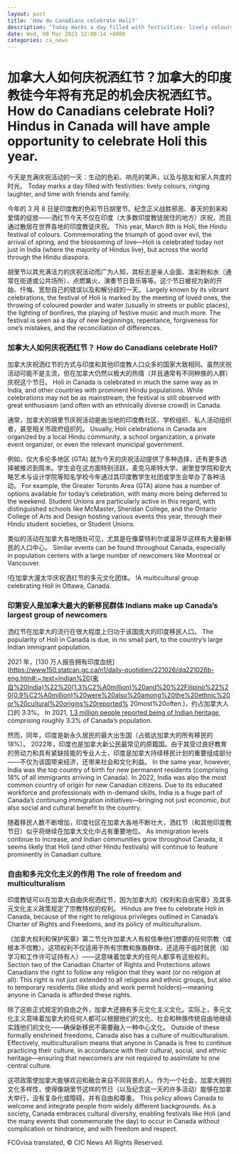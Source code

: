 ```yaml
---
layout: post
title: 'How do Canadians celebrate Holi?'
description: 'Today marks a day filled with festivities- lively colours, ringing laughter, and time with friends and family. Discover if You Are Eligible for Canadian Immigration This year, March 8th is Holi, the Hindu festival of colours. Commemorating the triumph of good over evil, the arrival of spring, and the blossoming of love—Holi is celebrated today […]'
date: Wed, 08 Mar 2023 12:00:14 +0000
categories: ca_news
---
```


# 加拿大人如何庆祝洒红节？加拿大的印度教徒今年将有充足的机会庆祝洒红节。	How do Canadians celebrate Holi? Hindus in Canada will have ample opportunity to celebrate Holi this year.
今天是充满庆祝活动的一天：生动的色彩、响亮的笑声，以及与朋友和家人共度的时光。	Today marks a day filled with festivities: lively colours, ringing laughter, and time with friends and family.
	
今年的 3 月 8 日是印度教的色彩节日胡里节。纪念正义战胜邪恶、春天的到来和爱情的绽放——洒红节今天不仅在印度（大多数印度教徒居住的地方）庆祝，而且通过散居在世界各地的印度教徒庆祝。	This year, March 8th is Holi, the Hindu festival of colours. Commemorating the triumph of good over evil, the arrival of spring, and the blossoming of love—Holi is celebrated today not just in India (where the majority of Hindus live), but across the world through the Hindu diaspora.
	
胡里节以其充满活力的庆祝活动而广为人知，其标志是亲人会面、泼彩粉和水（通常在街道或公共场所）、点燃篝火、演奏节日音乐等等。这个节日被视为新的开始、忏悔、宽恕自己的错误以及和解分歧的一天。	Largely known by its vibrant celebrations, the festival of Holi is marked by the meeting of loved ones, the throwing of coloured powder and water (usually in streets or public places), the lighting of bonfires, the playing of festive music and much more. The festival is seen as a day of new beginnings, repentance, forgiveness for one’s mistakes, and the reconciliation of differences.
	
### 加拿大人如何庆祝洒红节？	How do Canadians celebrate Holi?
	
加拿大庆祝洒红节的方式与印度和其他印度教人口众多的国家大致相同。虽然庆祝活动可能不是主流，但在加拿大仍然以极大的热情（并且通常有不同种族的人群）庆祝这个节日。	Holi in Canada is celebrated in much the same way as in India, and other countries with prominent Hindu populations. While celebrations may not be as mainstream, the festival is still observed with great enthusiasm (and often with an ethnically diverse crowd) in Canada.
	
通常，加拿大的胡里节庆祝活动是由当地的印度教社区、学校组织、私人活动组织者，甚至相关市政府组织的。	Usually, Holi celebrations in Canada are organized by a local Hindu community, a school organization, a private event organizer, or even the relevant municipal government.
	
例如，仅大多伦多地区 (GTA) 就为今天的庆祝活动提供了多种选择，还有更多选择被推迟到周末。学生会在这方面特别活跃，麦克马斯特大学、谢里登学院和安大略艺术与设计学院等知名学校今年通过其印度教学生社团或学生会举办了各种活动。	For example, the Greater Toronto Area (GTA) alone has a number of options available for today’s celebration, with many more being deferred to the weekend. Student Unions are particularly active in this regard, with distinguished schools like McMaster, Sheridan College, and the Ontario College of Arts and Design hosting various events this year, through their Hindu student societies, or Student Unions.
	
类似的活动在加拿大各地随处可见，尤其是在像蒙特利尔或温哥华这样有大量新移民的人口中心。	Similar events can be found throughout Canada, especially in population centers with a large number of newcomers like Montreal or Vancouver.
	
!在加拿大渥太华庆祝洒红节的多元文化团体。	 !A multicultural group celebrating Holi in Ottawa, Canada.
	
### 印第安人是加拿大最大的新移民群体	Indians make up Canada’s largest group of newcomers
	
洒红节在加拿大的流行在很大程度上归功于该国庞大的印度移民人口。	The popularity of Holi in Canada is due, in no small part, to the country’s large Indian immigrant population.
	
2021 年，[130 万人报告拥有印度血统](https://www150.statcan.gc.ca/n1/daily-quotidien/221026/dq221026b-eng.htm#:~:text=Indian%20(来自%20India)%22%20(1.3%C2%A0million)%20and%20%22Filipino%22%20(0.9%C2%A0million)%20were%20also%20among%20the%20ethnic%20or%20cultural%20origins%20reported% 20most%20often.)，约占加拿大人口的 3.3%。	In 2021, [1.3 million people reported being of Indian heritage](https://www150.statcan.gc.ca/n1/daily-quotidien/221026/dq221026b-eng.htm#:~:text=Indian%20(from%20India)%22%20(1.3%C2%A0million)%20and%20%22Filipino%22%20(0.9%C2%A0million)%20were%20also%20among%20the%20ethnic%20or%20cultural%20origins%20reported%20most%20often.), comprising roughly 3.3% of Canada’s population.
	
然而，同年，印度是新永久居民的最大出生国（占抵达加拿大的所有移民的 18%）。 2022年，印度也是加拿大新公民最常见的原籍国。由于其受过良好教育的劳动力和具有紧缺技能的专业人士，印度是加拿大持续移民计划的重要组成部分——不仅为该国带来经济，还带来社会和文化利益。	In the same year, however, India was the top country of birth for new permanent residents (comprising 18% of all immigrants arriving in Canada). In 2022, India was also the most common country of origin for new Canadian citizens. Due to its educated workforce and professionals with in-demand skills, India is a huge part of Canada’s continuing immigration initiatives—bringing not just economic, but also social and cultural benefit to the country.
	
随着移民人数不断增加，印度社区在加拿大各地不断壮大，洒红节（和其他印度教节日）似乎将继续在加拿大文化中占有重要地位。	As immigration levels continue to increase, and Indian communities grow throughout Canada, it seems likely that Holi (and other Hindu festivals) will continue to feature prominently in Canadian culture.
	
### 自由和多元文化主义的作用	The role of freedom and multiculturalism
	
印度教徒可以在加拿大自由庆祝洒红节，因为加拿大的《权利和自由宪章》及其多元文化主义政策规定了宗教特权的权利。	Hindus are free to celebrate Holi in Canada, because of the right to religious privileges outlined in Canada’s Charter of Rights and Freedoms, and its policy of multiculturalism.
	
《加拿大权利和保护宪章》第二节允许加拿大人有权信奉他们想要的任何宗教（或根本不信教）。这项权利不仅适用于所有宗教和族裔群体，还适用于临时居民（如学习和工作许可证持有人）——这意味着加拿大的任何人都享有这些权利。	Section two of the Canadian Charter of Rights and Protections allows Canadians the right to follow any religion that they want (or no religion at all). This right is not just extended to all religions and ethnic groups, but also to temporary residents (like study and work permit holders)—meaning anyone in Canada is afforded these rights.
	
除了这些正式规定的自由之外，加拿大还拥有多元文化主义文化。实际上，多元文化主义意味着加拿大的任何人都可以根据他们的文化、社会和种族传统自由地继续实践他们的文化——确保新移民不需要融入一种中心文化。	Outside of these formally enshrined freedoms, Canada also has a culture of multiculturalism. Effectively, multiculturalism means that anyone in Canada is free to continue practicing their culture, in accordance with their cultural, social, and ethnic heritage—ensuring that newcomers are not required to assimilate to one central culture.
	
这项政策使加拿大能够欢迎和融合来自不同背景的人。作为一个社会，加拿大拥抱文化多样性，使得像胡里节这样的节日（以及纪念这一天的许多活动）能够在加拿大举行，没有复杂化或障碍，并有自由和尊重。	This policy allows Canada to welcome and integrate people from widely different backgrounds. As a society, Canada embraces cultural diversity, enabling festivals like Holi (and the many events that commemorate the day) to occur in Canada without complication or hindrance, and with freedom and respect.
	

FCGvisa translated, © CIC News All Rights Reserved.

